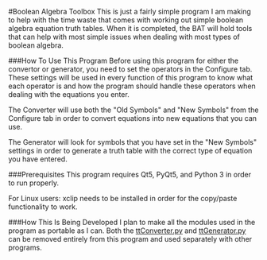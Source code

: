 #Boolean Algebra Toolbox
This is just a fairly simple program I am making to help with the time waste that comes with working out simple boolean algebra equation truth tables. When it is completed, the BAT will hold tools that can help with most simple issues when dealing with most types of boolean algebra.

###How To Use This Program
Before using this program for either the convertor or generator, you need to set the operators in the Configure tab. These settings will be used in every function of this program to know what each operator is and how the program should handle these operators when dealing with the equations you enter.

The Converter will use both the "Old Symbols" and "New Symbols" from the Configure tab in order to convert equations into new equations that you can use.

The Generator will look for symbols that you have set in the "New Symbols" settings in order to generate a truth table with the correct type of equation you have entered.

###Prerequisites
This program requires Qt5, PyQt5, and Python 3 in order to run properly.

For Linux users: xclip needs to be installed in order for the copy/paste functionality to work.

###How This Is Being Developed
I plan to make all the modules used in the program as portable as I can. Both the [ttConverter.py](https://github.com/alxxlc/Boolean-Algebra-Toolbox/blob/master/ttConverter.py) and [ttGenerator.py](https://github.com/alxxlc/Boolean-Algebra-Toolbox/blob/master/ttGenerator.py) can be removed entirely from this program and used separately with other programs.
